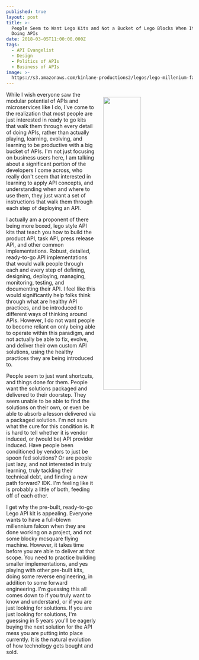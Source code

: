 ```yaml
---
published: true
layout: post
title: >-
  People Seem to Want Lego Kits and Not a Bucket of Lego Blocks When It Comes To
  Doing APIs
date: 2018-03-05T11:00:00.000Z
tags:
  - API Evangelist
  - Design
  - Politics of APIs
  - Business of APIs
image: >-
  https://s3.amazonaws.com/kinlane-productions2/legos/lego-millenium-falcon-instructions.jpg
---
```

<p><img src="https://s3.amazonaws.com/kinlane-productions2/legos/lego-millenium-falcon-instructions.jpg" align="right" width="45%" style="padding: 15px;" /></p>While I wish everyone saw the modular potential of APIs and microservices like I do, I've come to the realization that most people are just interested in ready to go kits that walk them through every detail of doing APIs, rather than actually playing, learning, evolving, and learning to be productive with a big bucket of APIs. I'm not just focusing on business users here, I am talking about a significant portion of the developers I come across, who really don't seem that interested in learning to apply API concepts, and understanding when and where to use them, they just want a set of instructions that walk them through each step of deploying an API.

I actually am a proponent of there being more boxed, lego style API kits that teach you how to build the product API, task API, press release API, and other common implementations. Robust, detailed, ready-to-go API implementations that would walk people through each and every step of defining, designing, deploying, managing, monitoring, testing, and documenting their API. I feel like this would significantly help folks think through what are healthy API practices, and be introduced to different ways of thinking around APIs. However, I do not want people to become reliant on only being able to operate within this paradigm, and not actually be able to fix, evolve, and deliver their own custom API solutions, using the healthy practices they are being introduced to.

People seem to just want shortcuts, and things done for them. People want the solutions packaged and delivered to their doorstep. They seem unable to be able to find the solutions on their own, or even be able to absorb a lesson delivered via a packaged solution. I'm not sure what the cure for this condition is. It is hard to tell whether it is vendor induced, or (would be) API provider induced. Have people been conditioned by vendors to just be spoon fed solutions? Or are people just lazy, and not interested in truly learning, truly tackling their technical debt, and finding a new path forward? IDK. I'm feeling like it is probably a little of both, feeding off of each other.

I get why the pre-built, ready-to-go Lego API kit is appealing. Everyone wants to have a full-blown millennium falcon when they are done working on a project, and not some blocky mcsquare flying machine. However, it takes time before you are able to deliver at that scope. You need to practice building smaller implementations, and yes playing with other pre-built kits, doing some reverse engineering, in addition to some forward engineering. I'm guessing this all comes down to if you truly want to know and understand, or if you are just looking for solutions. If you are just looking for solutions, I'm guessing in 5 years you'll be eagerly buying the next solution for the API mess you are putting into place currently. It is the natural evolution of how technology gets bought and sold.
